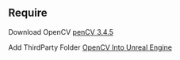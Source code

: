 ## Require
Download OpenCV
[penCV 3.4.5](https://opencv.org/releases.html)

Add ThirdParty Folder
[OpenCV Into Unreal Engine](https://wiki.unrealengine.com/Integrating_OpenCV_Into_Unreal_Engine_4)
